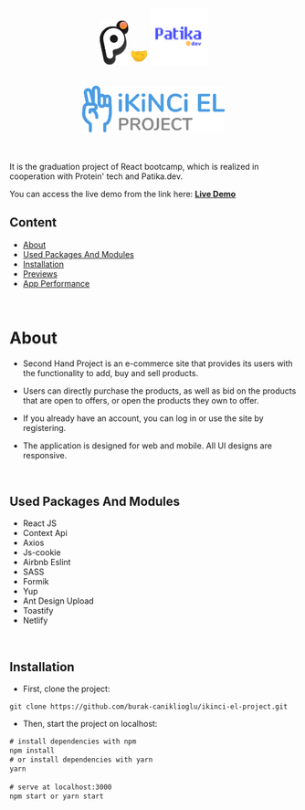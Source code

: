 

<div align='center'>
    <div>
        <img src='./src/constants/images/Protein-Logo.webp' alt='protein-logo' width='50px' />
        <img src='./src/constants/icons/handshake.svg' alt='handshake' width='30px'  />
        <img src='./src/constants/images/Patika-Logo.webp' alt='patika-logo' width='100px'  />
    </div>
    <br/>
    <br/>
    <img src='./src/constants/icons/logo.svg' alt='ikinci-el-logo' width='250px' />


</div>

<br/>
<br/>

It is the graduation project of React bootcamp, which is realized in cooperation with Protein' tech and Patika.dev.

You can access the live demo from the link here: [ <b> Live Demo</b> ](https://protein-patika-graduation-burak-caniklioglu.netlify.app/) 

## Content

- [About](#about)
- [Used Packages And Modules](#used-packages-and-modules)
- [Installation](#installation)
- [Previews](#previews)
- [App Performance](#app-performance)

<br>

# About
- Second Hand Project is an e-commerce site that provides its users with the functionality to add, buy and sell products.

- Users can directly purchase the products, as well as bid on the products that are open to offers, or open the products they own to offer.

- If you already have an account, you can log in or use the site by registering.

- The application is designed for web and mobile. All UI designs are responsive.

<br>

## Used Packages And Modules

- React JS
- Context Api
- Axios
- Js-cookie
- Airbnb Eslint
- SASS
- Formik
- Yup
- Ant Design Upload
- Toastify
- Netlify

<br>

## Installation

- First, clone the project:

```
git clone https://github.com/burak-caniklioglu/ikinci-el-project.git
```

- Then, start the project on localhost:

```
# install dependencies with npm
npm install
# or install dependencies with yarn
yarn

# serve at localhost:3000
npm start or yarn start
```

